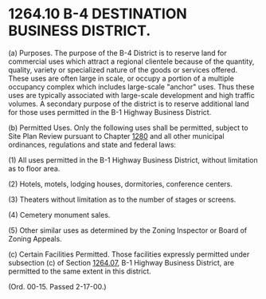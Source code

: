 1264.10 B-4 DESTINATION BUSINESS DISTRICT.
==========================================

​(a) Purposes. The purpose of the B-4 District is to reserve land for
commercial uses which attract a regional clientele because of the
quantity, quality, variety or specialized nature of the goods or
services offered. These uses are often large in scale, or occupy a
portion of a multiple occupancy complex which includes large-scale
"anchor" uses. Thus these uses are typically associated with large-scale
development and high traffic volumes. A secondary purpose of the
district is to reserve additional land for those uses permitted in the
B-1 Highway Business District.

​(b) Permitted Uses. Only the following uses shall be permitted, subject
to Site Plan Review pursuant to Chapter [1280](54f1829c.html) and all
other municipal ordinances, regulations and state and federal laws:

​(1) All uses permitted in the B-1 Highway Business District, without
limitation as to floor area.

​(2) Hotels, motels, lodging houses, dormitories, conference centers.

​(3) Theaters without limitation as to the number of stages or screens.

​(4) Cemetery monument sales.

​(5) Other similar uses as determined by the Zoning Inspector or Board
of Zoning Appeals.

​(c) Certain Facilities Permitted. Those facilities expressly permitted
under subsection (c) of Section [1264.07](4e266f74.html), B-1 Highway
Business District, are permitted to the same extent in this district.

(Ord. 00-15. Passed 2-17-00.)
